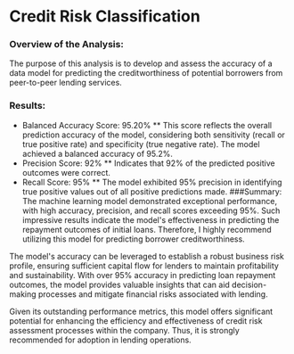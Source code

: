 # Credit Risk Classification
### Overview of the Analysis:
The purpose of this analysis is to develop and assess the accuracy of a data model for predicting the creditworthiness of potential borrowers from peer-to-peer lending services.

### Results:
* Balanced Accuracy Score: 95.20%
** This score reflects the overall prediction accuracy of the model, considering both sensitivity (recall or true positive rate) and specificity (true negative rate). The model achieved a balanced accuracy of 95.2%.
* Precision Score: 92%
** Indicates that 92% of the predicted positive outcomes were correct.
* Recall Score: 95%
** The model exhibited 95% precision in identifying true positive values out of all positive predictions made.
###Summary:
The machine learning model demonstrated exceptional performance, with high accuracy, precision, and recall scores exceeding 95%. Such impressive results indicate the model's effectiveness in predicting the repayment outcomes of initial loans. Therefore, I highly recommend utilizing this model for predicting borrower creditworthiness.

The model's accuracy can be leveraged to establish a robust business risk profile, ensuring sufficient capital flow for lenders to maintain profitability and sustainability. With over 95% accuracy in predicting loan repayment outcomes, the model provides valuable insights that can aid decision-making processes and mitigate financial risks associated with lending.

Given its outstanding performance metrics, this model offers significant potential for enhancing the efficiency and effectiveness of credit risk assessment processes within the company. Thus, it is strongly recommended for adoption in lending operations.
